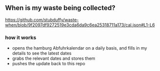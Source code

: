 ## When is my waste being collected?
  https://github.com/stubduffy/waste-when/blob/9f2097df9272519e3cda6da9c6ea25318711a173/cal.json#L1-L6
  
  ### how it works
  - opens the hamburg Abfuhrkalendar on a daily basis, and fills in my details to see the latest dates
  - grabs the relevant dates and stores them
  - pushes the update back to this repo
  
